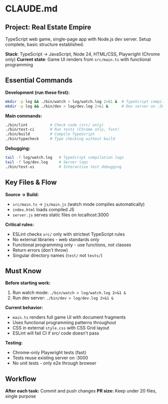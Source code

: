 # CLAUDE.md

## Project: Real Estate Empire
TypeScript web game, single-page app with Node.js dev server. Setup complete, basic structure established.

**Stack**: TypeScript → JavaScript, Node 24, HTML/CSS, Playwright (Chrome only)
**Current state**: Game UI renders from `src/main.ts` with functional programming

## Essential Commands

**Development (run these first):**
```bash
mkdir -p log && ./bin/watch > log/watch.log 2>&1 &  # TypeScript compilation
mkdir -p log && ./bin/dev > log/dev.log 2>&1 &      # Dev server on :3000
```

**Main commands:**
```bash
./bin/lint          # Check code (src/ only)
./bin/test-ci       # Run tests (Chrome only, fast)
./bin/build         # Compile TypeScript
./bin/typecheck     # Type checking without build
```

**Debugging:**
```bash
tail -f log/watch.log   # TypeScript compilation logs
tail -f log/dev.log     # Server logs
./bin/test-ui           # Interactive test debugging
```

## Key Files & Flow

**Source → Build:**
- `src/main.ts` → `js/main.js` (watch mode compiles automatically)
- `index.html` loads compiled JS
- `server.js` serves static files on localhost:3000

**Critical rules:**
- ESLint checks `src/` only with strictest TypeScript rules
- No external libraries - web standards only
- Functional programming only - use functions, not classes
- Return errors (don't throw)
- Singular directory names (`test/` not `tests/`)

## Must Know

**Before starting work:**
1. Run watch mode: `./bin/watch > log/watch.log 2>&1 &`
2. Run dev server: `./bin/dev > log/dev.log 2>&1 &`

**Current behavior:**
- `main.ts` renders full game UI with document fragments
- Uses functional programming patterns throughout
- CSS in external `style.css` with CSS Grid layout
- ESLint will fail CI if src/ code doesn't pass

**Testing:**
- Chrome-only Playwright tests (fast)
- Tests reuse existing server on :3000
- No unit tests - only e2e through browser

## Workflow

**After each task:** Commit and push changes
**PR size:** Keep under 20 files, single purpose